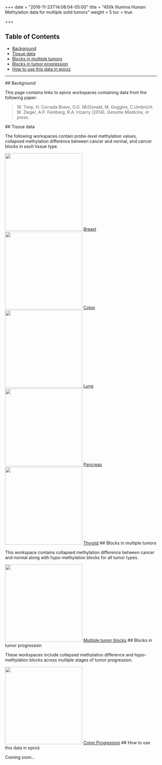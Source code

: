 +++
date = "2016-11-23T14:08:04-05:00"
title = "450k Illumina Human Methylation data for multiple solid tumors"
weight = 5
toc = true

+++


## Table of Contents
* [Background](#background)
* [Tissue data](#tissuedata)
* [Blocks in multiple tumors](#multiblocks)
* [Blocks in tumor progression](#progression)
* [How to use this data in epiviz](#howto)
---
<a name="background">
## Background
</a>

This page contains links to epiviz workspaces containing data from
the following paper:

> W. Timp, H. Corrada Bravo, O.G. McDonald, M. Goggins, C.Umbricht
> M. Zieger, A.P. Feinberg, R.A. Irizarry (2014). *Genome Medicine*,
> *in press*.

<a name="tissuedata">
## Tissue data
</a>

The following workspaces contain probe-level methylation values,
collapsed methylation difference between cancer and normal,
and cancer blocks in each tissue type.

<img src="/images/timp2014/breast_screen.png" width="256" height="256"/>  
<a href="http://epiviz.cbcb.umd.edu/?settings=default&ws=WZCPGTd7Duv&seqName=chr11&start=130099272&end=133637378&"
target="_blank">Breast</a>  

<img src="/images/timp2014/colon_screen.png" width="256" height="256"/>  
<a
href="http://epiviz.cbcb.umd.edu/?ws=Gx3GEFT4iti&seqName=chr11&start=3947953&end=7164991&settings=default&"
target="_blank">Colon</a>  


<img src="/images/timp2014/lung_screen.png" width="256" height="256"/>  
<a
href="http://epiviz.cbcb.umd.edu/?ws=MCnnZYS0czp&seqName=chr11&start=3947953&end=7164991&settings=default&"
target="__blank">Lung</a>  

<img src="/images/timp2014/pancreas_screen.png" width="256" height="256"/>  
<a
href="http://epiviz.cbcb.umd.edu/?settings=default&ws=KHUT287HDLv&seqName=chr10&start=53056841&end=54307111&"
target="_blank">Pancreas</a>  

<img src="/images/timp2014/thyroid_screen.png" width="256" height="256"/>  
<a
href="http://epiviz.cbcb.umd.edu/?ws=iOxsV4P5CPv&seqName=chr12&start=33889924&end=35322471&settings=default&"
target="_blank">Thyroid</a>  

<a name="multiblocks">
## Blocks in multiple tumors
</a>

This workspace contains collapsed methylation difference between
cancer and normal along with hypo-methylation blocks for all tumor types.

<img src="/images/timp2014/multiblocks_screen.png" width="256" height="256"/>  
<a
href="http://epiviz.cbcb.umd.edu/?settings=default&ws=Ago25FdPLVb&seqName=chr2&start=78560000&end=81440000&"
target="_blank">Multiple tumor blocks</a>

<a name="progression">
## Blocks in tumor progression
</a>

These workspaces include collapsed methylation difference and hypo-methylation blocks across multiple
stages of tumor progression.

<img src="/images/timp2014/colonprog_screen.png" width="256" height="256"/>  
<a
href="http://epiviz.cbcb.umd.edu/?settings=default&ws=0TzurAoRxi&seqName=chr5&start=82000000&end=85000000&"
target="_blank">Colon Progression</a>  

<!--
<img src="/images/timp2014/thyroidprog_screen.png" width="256" height="256"/>  
<a
href="http://epiviz.cbcb.umd.edu/?settings=default&ws=g3PRJMCD1Ei&seqName=chr12&start=125722840&end=127681259&"
target="_blank">Thyroid Progression</a>
-->

<a name="howto">
## How to use this data in epiviz
</a>

Coming soon...
